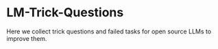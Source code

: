 # LM-Trick-Questions
Here we collect trick questions and failed tasks for open source LLMs to improve them.
